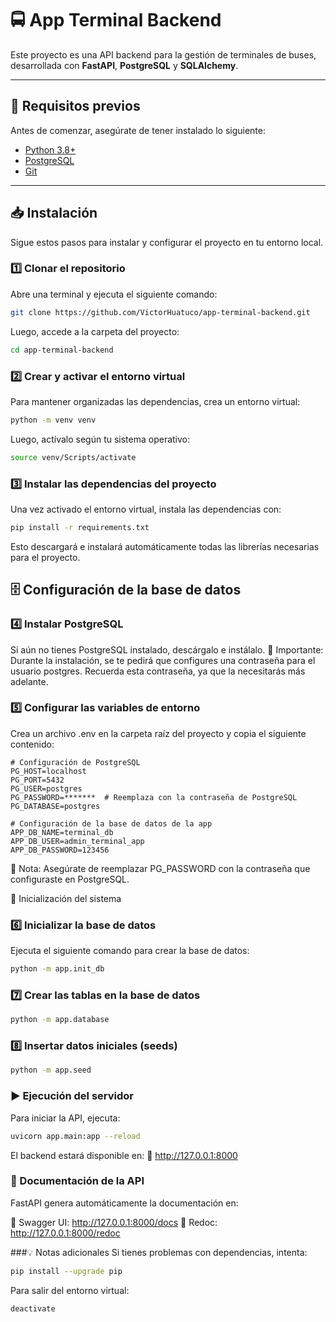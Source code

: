 # 🚍 App Terminal Backend

Este proyecto es una API backend para la gestión de terminales de buses, desarrollada con **FastAPI**, **PostgreSQL** y **SQLAlchemy**.

---

## 📌 Requisitos previos

Antes de comenzar, asegúrate de tener instalado lo siguiente:

- [Python 3.8+](https://www.python.org/downloads/)
- [PostgreSQL](https://www.postgresql.org/download/)
- [Git](https://git-scm.com/downloads)

---

## 📥 Instalación

Sigue estos pasos para instalar y configurar el proyecto en tu entorno local.

### 1️⃣ Clonar el repositorio

Abre una terminal y ejecuta el siguiente comando:

``` bash
git clone https://github.com/VictorHuatuco/app-terminal-backend.git
```
Luego, accede a la carpeta del proyecto:

``` bash
cd app-terminal-backend
```
### 2️⃣ Crear y activar el entorno virtual
Para mantener organizadas las dependencias, crea un entorno virtual:

``` bash
python -m venv venv
```
Luego, actívalo según tu sistema operativo:

``` bash
source venv/Scripts/activate
```

### 3️⃣ Instalar las dependencias del proyecto
Una vez activado el entorno virtual, instala las dependencias con:

``` bash
pip install -r requirements.txt
```
Esto descargará e instalará automáticamente todas las librerías necesarias para el proyecto.

## 🗄 Configuración de la base de datos
### 4️⃣ Instalar PostgreSQL
Si aún no tienes PostgreSQL instalado, descárgalo e instálalo.
🔹 Importante: Durante la instalación, se te pedirá que configures una contraseña para el usuario postgres. Recuerda esta contraseña, ya que la necesitarás más adelante.

### 5️⃣ Configurar las variables de entorno
Crea un archivo .env en la carpeta raíz del proyecto y copia el siguiente contenido:

```env
# Configuración de PostgreSQL
PG_HOST=localhost
PG_PORT=5432
PG_USER=postgres
PG_PASSWORD=*******  # Reemplaza con la contraseña de PostgreSQL
PG_DATABASE=postgres

# Configuración de la base de datos de la app
APP_DB_NAME=terminal_db
APP_DB_USER=admin_terminal_app
APP_DB_PASSWORD=123456
```
🔹 Nota: Asegúrate de reemplazar PG_PASSWORD con la contraseña que configuraste en PostgreSQL.

🚀 Inicialización del sistema
### 6️⃣ Inicializar la base de datos
Ejecuta el siguiente comando para crear la base de datos:

```bash
python -m app.init_db
```
### 7️⃣ Crear las tablas en la base de datos
```bash
python -m app.database
```
### 8️⃣ Insertar datos iniciales (seeds)
```bash
python -m app.seed
```

###  ▶️ Ejecución del servidor
Para iniciar la API, ejecuta:
```bash
uvicorn app.main:app --reload
```
El backend estará disponible en:
🔗 http://127.0.0.1:8000

### 📄 Documentación de la API
FastAPI genera automáticamente la documentación en:

📜 Swagger UI: http://127.0.0.1:8000/docs
📄 Redoc: http://127.0.0.1:8000/redoc

###💡 Notas adicionales
Si tienes problemas con dependencias, intenta:

```bash
pip install --upgrade pip
```

Para salir del entorno virtual:
```bash
deactivate
```
